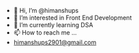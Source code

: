 - 👋 Hi, I’m @himanshups
- 👀 I’m interested in Front End Development
- 🌱 I’m currently learning DSA 
- 📫 How to reach me ... 
- himanshups2901@gmail.com

<!---
himanshups/himanshups is a ✨ special ✨ repository because its `README.md` (this file) appears on your GitHub profile.
You can click the Preview link to take a look at your changes.
--->

